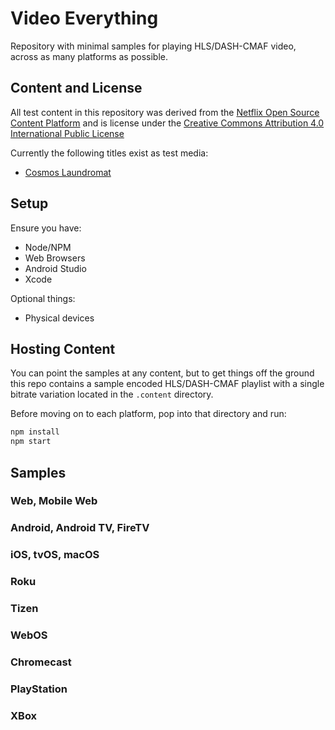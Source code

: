 # Video Everything

Repository with minimal samples for playing HLS/DASH-CMAF video, across as many platforms as possible.

## Content and License

All test content in this repository was derived from the [Netflix Open Source Content Platform](https://opencontent.netflix.com/) and is license under the [Creative Commons Attribution 4.0 International Public License](https://www.google.com/url?q=https%3A%2F%2Fcreativecommons.org%2Flicenses%2Fby%2F4.0%2Flegalcode&sa=D&sntz=1&usg=AFQjCNFm6hmkXeNuPlc9AohLWBxgxp3BCw)

Currently the following titles exist as test media:
* [Cosmos Laundromat](https://opencontent.netflix.com/#h.uyzoa2bivz2j)

## Setup

Ensure you have:
* Node/NPM
* Web Browsers
* Android Studio
* Xcode

Optional things:
* Physical devices

## Hosting Content

You can point the samples at any content, but to get things off the ground this repo contains a sample encoded HLS/DASH-CMAF playlist with a single bitrate variation located in the `.content` directory.

Before moving on to each platform, pop into that directory and run:

```sh
npm install
npm start
```

## Samples

### Web, Mobile Web
### Android, Android TV, FireTV
### iOS, tvOS, macOS
### Roku
### Tizen
### WebOS
### Chromecast
### PlayStation
### XBox